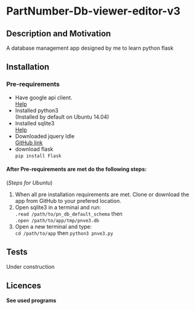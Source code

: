 # PartNumber-Db-viewer-editor-v3  
## Description and Motivation  
A database management app designed by me to learn python flask
## Installation
### Pre-requirements
- Have google api client.  
[Help](https://developers.google.com/api-client-library/python/start/get_started)
- Installed python3  
(Installed by default on Ubuntu 14.04)
- Installed sqlite3  
[Help](http://www.tutorialspoint.com/sqlite/sqlite_installation.htm)
- Downloaded jquery Idle  
[GitHub link](https://github.com/kidh0/jquery.idle)
- download flask  
`pip install Flask`

#### After Pre-requirements are met do the following steps:
(*Steps for Ubuntu*)
1. When all pre installation requirements are met. Clone or download the app from GitHub to your prefered location.
2. Open sqlite3 in a terminal and run:  
`.read /path/to/pn_db_default_schema` then  
`.open /path/to/app/tmp/pnve3.db`
3. Open a new terminal and type:  
`cd /path/to/app` then `python3 pnve3.py`

## Tests
Under construction
## Licences
**See used programs**  
